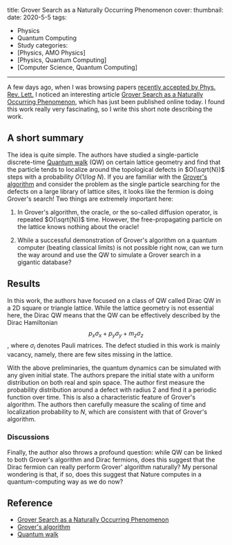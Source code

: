 title: Grover Search as a Naturally Occurring Phenomenon
cover: 
thumbnail: 
date: 2020-5-5
tags:
- Physics
- Quantum Computing
- Study
categories:
- [Physics, AMO Physics]
- [Physics, Quantum Computing]
- [Computer Science, Quantum Computing]
---

A few days ago, when I was browsing papers [recently accepted by Phys. Rev. Lett.](https://journals.aps.org/prl/accepted) I noticed an interesting article [Grover Search as a Naturally Occurring Phenomenon](https://doi.org/10.1103/PhysRevLett.124.180501), which has just been published online today. I found this work really very fascinating, so I write this short note describing the work.

<!-- more -->

## A short summary
The idea is quite simple. The authors have studied a single-particle discrete-time [Quantum walk](https://en.wikipedia.org/wiki/Quantum_walk) (QW) on certain lattice geometry and find that the particle tends to localize around the topological defects in $O(\sqrt{N})$ steps with a probability $O(1/log~N)$. If you are familiar with the [Grover's algorithm](https://en.wikipedia.org/wiki/Grover%27s_algorithm) and consider the problem as the single particle searching for the defects on a large library of lattice sites, it looks like the fermion is doing Grover's search! Two things are extremely important here:

1. In Grover's algorithm, the oracle, or the so-called diffusion operator, is repeated $O(\sqrt{N})$ time. However, the free-propagating particle on the lattice knows nothing about the oracle!

2. While a successful demonstration of Grover's algorithm on a quantum computer (beating classical limits) is not possible right now, can we turn the way around and use the QW to simulate a Grover search in a gigantic database?

## Results
In this work, the authors have focused on a class of QW called Dirac QW in a 2D square or triangle lattice. While the lattice geometry is not essential here, the Dirac QW means that the QW can be effectively described by the Dirac Hamiltonian $$p_x\sigma_x+p_y\sigma_y+m_z\sigma_z$$, where $\sigma_i$ denotes Pauli matrices. The defect studied in this work is mainly vacancy, namely, there are few sites missing in the lattice.

With the above preliminaries, the quantum dynamics can be simulated with any given initial state. The authors prepare the initial state with a uniform distribution on both real and spin space. The author first measure the probability distribution around a defect with radius 2 and find it a periodic function over time. This is also a characteristic feature of Grover's algorithm. The authors then carefully measure the scaling of time and localization probability to $N$, which are consistent with that of Grover's algorithm.

### Discussions
Finally, the author also throws a profound question: while QW can be linked to both Grover's algorithm and Dirac fermions, does this suggest that the Dirac fermion can really perform Grover' algorithm naturally? My personal wondering is that, if so, does this suggest that Nature computes in a quantum-computing way as we do now?

## Reference
- [Grover Search as a Naturally Occurring Phenomenon](https://doi.org/10.1103/PhysRevLett.124.180501)
- [Grover's algorithm](https://en.wikipedia.org/wiki/Grover%27s_algorithm)
- [Quantum walk](https://en.wikipedia.org/wiki/Quantum_walk)